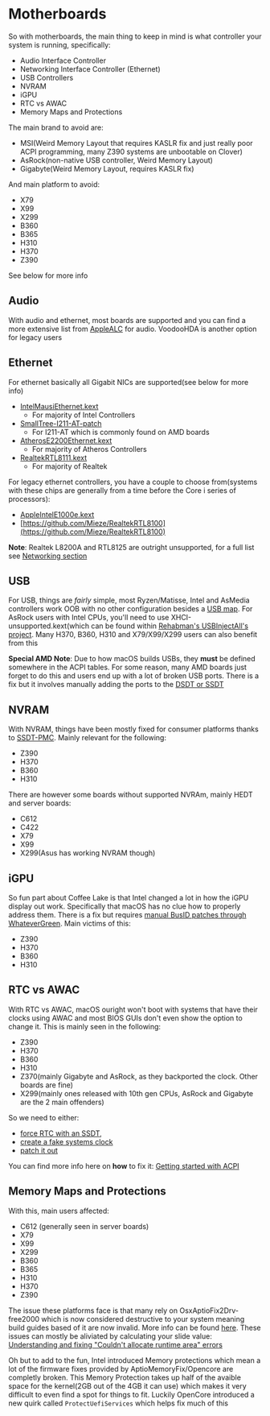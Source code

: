 # Motherboards

So with motherboards, the main thing to keep in mind is what controller your system is running, specifically:

* Audio Interface Controller
* Networking Interface Controller (Ethernet)
* USB Controllers
* NVRAM
* iGPU
* RTC vs AWAC
* Memory Maps and Protections

The main brand to avoid are:

* MSI(Weird Memory Layout that requires KASLR fix and just really poor ACPI programming, many Z390 systems are unbootable on Clover)
* AsRock(non-native USB controller, Weird Memory Layout)
* Gigabyte(Weird Memory Layout, requires KASLR fix)

And main platform to avoid:

* X79
* X99
* X299
* B360
* B365
* H310
* H370
* Z390

See below for more info

## Audio

With audio and ethernet, most boards are supported and you can find a more extensive list from [AppleALC](https://github.com/acidanthera/AppleALC/wiki/Supported-codecs) for audio. VoodooHDA is another option for legacy users

##  Ethernet

For ethernet basically all Gigabit NICs are supported(see below for more info)

* [IntelMausiEthernet.kext](https://github.com/Mieze/IntelMausiEthernet)
   * For majority of Intel Controllers
* [SmallTree-I211-AT-patch](https://github.com/khronokernel/SmallTree-I211-AT-patch/releases)
   * For I211-AT which is commonly found on AMD boards
* [AtherosE2200Ethernet.kext](https://github.com/Mieze/AtherosE2200Ethernet)
   * For majority of Atheros Controllers
* [RealtekRTL8111.kext](https://github.com/Mieze/RTL8111_driver_for_OS_X)
   * For majority of Realtek 
   
For legacy ethernet controllers, you have a couple to choose from(systems with these chips are generally from a time before the Core i series of processors):

* [AppleIntelE1000e.kext](https://github.com/chris1111/AppleIntelE1000e)
* [https://github.com/Mieze/RealtekRTL8100](https://github.com/Mieze/RealtekRTL8100)

**Note**: Realtek L8200A and RTL8125 are outright unsupported, for a full list see [Networking section](/Networking.md)

## USB


For USB, things are *fairly* simple, most Ryzen/Matisse, Intel and AsMedia controllers work OOB with no other configuration besides a [USB map](https://usb-map.gitbook.io/project/). For AsRock users with Intel CPUs, you'll need to use XHCI-unsupported.kext(which can be found within [Rehabman's USBInjectAll's project](https://github.com/RehabMan/OS-X-USB-Inject-All). Many H370, B360, H310 and X79/X99/X299 users can also benefit from this

**Special AMD Note**: Due to how macOS builds USBs, they **must** be defined somewhere in the ACPI tables. For some reason, many AMD boards just forget to do this and users end up with a lot of broken USB ports. There is a fix but it involves manually adding the ports to the [DSDT or SSDT](https://github.com/dortania/OpenCore-Desktop-Guide/blob/master/AMD/AMD-USB-map.md)



## NVRAM

With NVRAM, things have been mostly fixed for consumer platforms thanks to [SSDT-PMC](https://github.com/acidanthera/OpenCorePkg/blob/master/Docs/AcpiSamples/SSDT-PMC.dsl). Mainly relevant for the following:

* Z390
* H370
* B360
* H310

There are however some boards without supported NVRAm, mainly HEDT and server boards:

* C612
* C422
* X79
* X99
* X299(Asus has working NVRAM though)

## iGPU

So fun part about Coffee Lake is that Intel changed a lot in how the iGPU display out work. Specifically that macOS has no clue how to properly address them. There is a fix but requires [manual BusID patches through WhateverGreen](https://dortania.github.io/OpenCore-Desktop-Guide/extras/gpu-patches.html). Main victims of this:

* Z390
* H370
* B360
* H310

## RTC vs AWAC

With RTC vs AWAC, macOS ouright won't boot with systems that have their clocks using AWAC and most BIOS GUIs don't even show the option to change it. This is mainly seen in the following:

* Z390
* H370
* B360
* H310
* Z370(mainly Gigabyte and AsRock, as they backported the clock. Other boards are fine)
* X299(mainly ones released with 10th gen CPUs, AsRock and Gigabyte are the 2 main offenders)

So we need to either:

* [force RTC with an SSDT](https://github.com/acidanthera/OpenCorePkg/blob/master/Docs/AcpiSamples/SSDT-AWAC.dsl), 
* [create a fake systems clock](https://github.com/acidanthera/OpenCorePkg/blob/master/Docs/AcpiSamples/SSDT-RTC0.dsl) 
* [patch it out](https://www.hackintosh-forum.de/forum/thread/39846-asrock-z390-taichi-ultimate/?pageNo=2)

You can find more info here on **how** to fix it: [Getting started with ACPI](https://khronokernel.github.io/Getting-Started-With-ACPI/)

## Memory Maps and Protections

With this, main users affected:

* C612 (generally seen in server boards)
* X79
* X99
* X299
* B360
* B365
* H310
* H370
* Z390

The issue these platforms face is that many rely on OsxAptioFix2Drv-free2000 which is now considered destructive to your system meaning build guides based of it are now invalid. More info can be found [here](https://www.reddit.com/r/hackintosh/comments/cfjyla/i_unleashed_a_plague_upon_you_guys_and_i_am_sorry/). These issues can mostly be aliviated by calculating your slide value: [Understanding and fixing "Couldn't allocate runtime area" errors](https://dortania.github.io/OpenCore-Desktop-Guide/extras/kalsr-fix)

Oh but to add to the fun, Intel introduced Memory protections which mean a lot of the firmware fixes provided by AptioMemoryFix/Opencore are completly broken. This Memory Protection takes up half of the avaible space for the kernel(2GB out of the 4GB it can use) which makes it very difficult to even find a spot for things to fit. Luckily OpenCore introduced a new quirk called `ProtectUefiServices` which helps fix much of this


